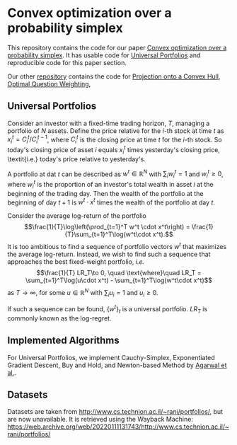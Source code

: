 # Convex optimization over a probability simplex
This repository contains the code for our paper [Convex optimization over a probability simplex](https://arxiv.org/abs/2305.09046). It has usable code for <ins>Universal Portfolios</ins> and reproducible code for this paper section.

Our other [repository](https://github.com/infamoussoap/ConvexHull) contains the code for <ins>Projection onto a Convex Hull</ins>, <ins>Optimal Question Weighting</ins>, 

## Universal Portfolios
Consider an investor with a fixed-time trading horizon, $T$, managing a portfolio of $N$ assets. Define the price relative for the $i$-th stock at time $t$ as $x^t_i = C^t_i / C^{t-1}_i$, where $C^t_i$ is the closing price at time $t$ for the $i$-th stock. So today's closing price of asset $i$ equals $x_i^t$ times yesterday's closing price, \textit{i.e.} today's price relative to yesterday's.

A portfolio at dat $t$ can be described as $w^t\in\mathbb{R}^N$ with $\sum_i w^t_i = 1$ and $w^t_i \geq 0$, where $w_i^t$ is the proportion of an investor's total wealth in asset $i$ at the beginning of the trading day. Then the wealth of the portfolio at the beginning of day $t+1$ is $w^t\cdot x^t$ times the wealth of the portfolio at day $t$.

Consider the average log-return of the portfolio
$$\frac{1}{T}\log\left(\prod_{t=1}^T w^t \cdot x^t\right) = \frac{1}{T}\sum_{t=1}^T\log(w^t\cdot x^t).$$
It is too ambitious to find a sequence of portfolio vectors $w^t$ that maximizes the average log-return. Instead, we wish to find such a sequence that approaches the best fixed-weight portfolio, <i>i.e.</i>
$$\frac{1}{T} LR_T\to 0, \quad \text{where}\quad LR_T = \sum_{t=1}^T\log(u\cdot x^t) - \sum_{t=1}^T\log(w^t\cdot x^t)$$
as $T\to\infty$, for some $u\in\mathbb{R}^N$ with $\sum_i u_i = 1$ and $u_i \geq 0$. 

If such a sequence can be found, $\{w^t\}_t$ is a universal portfolio. $LR_T$ is commonly known as the log-regret.

## Implemented Algorithms
For Universal Portfolios, we implement Cauchy-Simplex, Exponentiated Gradient Descent, Buy and Hold, and Newton-based Method by [Agarwal et al.](https://dl.acm.org/doi/10.1145/1143844.1143846).


## Datasets
Datasets are taken from http://www.cs.technion.ac.il/~rani/portfolios/, but are now unavailable. It is retrieved using the Wayback Machine: https://web.archive.org/web/20220111131743/http://www.cs.technion.ac.il/~rani/portfolios/
